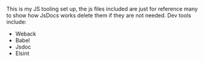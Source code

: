 This is my JS tooling set up, the js files included are just for reference many to show how JsDocs works delete them if they are not needed. 
Dev tools include:
-	Weback
-	Babel
-	Jsdoc
-	Elsint 
